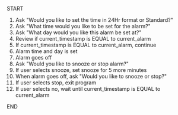 START

1. Ask "Would you like to set the time in 24Hr format or Standard?"
2. Ask "What time would you like to be set for the alarm?"
3. Ask "What day would you like this alarm be set at?"
4. Review if current_timestamp is EQUAL to current_alarm
5. If current_timestamp is EQUAL to current_alarm, continue
6. Alarm time and day is set
7. Alarm goes off
8. Ask "Would you like to snooze or stop alarm?"
9. If user selects snooze, set snooze for 5 more minutes
10. When alarm goes off, ask "Would you like to snooze or stop?"
11. If user selects stop, exit program
12. If user selects no, wait until current_timestamp is EQUAL to current_alarm

END